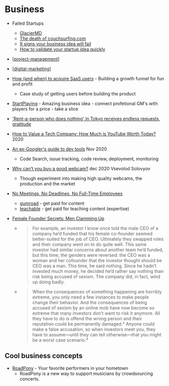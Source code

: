 Business
========

* Failed Startups
    * [GlacierMD](https://tjcx.me/posts/i-wasted-40k-on-a-fantastic-startup-idea/)
    * [The death of couchsurfing.com](https://medium.com/@jameshopest/the-death-of-couchsurfing-a87d9537edf2)
    * [9 signs your business idea will fail](https://dannorris.me/9-signs-that-your-business-idea-will-probably-fail/)
    * [How to validate your startup idea quickly](https://amanjain.substack.com/p/how-to-validate-your-startup-idea)

* [[project-management]]
* [[digital-marketing]]

* [How (and when) to acquire SaaS users](https://www.themvpsprint.com/p/how-and-when-to-acquire-saas-users) - Building a growth funnel for fun and profit
    * Case study of getting users before building the product

* [StartPlaying](https://startplaying.games/) - Amazing business idea - connect profetional GM's with players for a price - take a slice
* ['Rent-a-person who does nothing' in Tokyo receives endless requests, gratitude](https://mainichi.jp/english/articles/20210111/p2a/00m/0dm/016000c)

* [How to Value a Tech Company: How Much is YouTube Worth Today?](https://mannhowie.com/youtube-valuation) 2020

* [An ex-Googler's guide to dev tools](https://about.sourcegraph.com/blog/ex-googler-guide-dev-tools/) Nov 2020
    * Code Search, issue tracking, code review, deployment, monitoring

* [Why can’t you buy a good webcam?](https://vsevolod.net/good-webcams/) dec 2020 Vsevolod Solovyov
    * Though experiment into making high quality webcams, the production and the market

* [No Meetings, No Deadlines, No Full-Time Employees](https://sahillavingia.com/work)
    * [gumroad](https://gumroad.com) - get paid for content
    * [teachable](https://teachable.com/) - get paid for teaching content (expertise)

* [Female Founder Secrets: Men Clamming Up](https://femfosec.com/men-clamming-up/)
    * > For example, an investor I know once told the male CEO of a company he’d funded that his female co-founder seemed better-suited for the job of CEO. Ultimately they swapped roles and their company went on to do quite well. This same investor had similar concerns about another team he’d funded, but this time, the genders were reversed: the CEO was a woman and her cofounder that the investor thought should be CEO was a man. This time, he said nothing. Since he hadn’t invested much money, he decided he’d rather say nothing than risk being accused of sexism. The company did, in fact, wind up doing badly.
    * > When the consequences of something happening are horribly extreme, you only need a few instances to make people change their behavior. And the consequences of being accused of sexism by an online mob have now become so extreme that many investors don’t want to risk it anymore. All they have to do is offend the wrong person and their reputation could be permanently damaged.² Anyone could make a false accusation, so when investors meet you, they have to assume—until they can tell otherwise—that you might be a worst case scenario.³

Cool business concepts
-----
* [RoadPony](https://www.roadpony.com/) - Your favorite performers in your hometown
    * RoadPony is a new way to support musicians by crowdsourcing concerts. 


[//begin]: # "Autogenerated link references for markdown compatibility"
[project-management]: project-management.md "Project Management"
[digital-marketing]: digital-marketing.md "digital-marketing"
[//end]: # "Autogenerated link references"